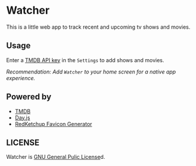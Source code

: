 # Watcher

This is a little web app to track recent and upcoming tv shows and movies.

## Usage

Enter a [TMDB API key](https://www.themoviedb.org/documentation/api) in the `Settings` to add shows and movies.

_Recommendation: Add `Watcher` to your home screen for a native app experience._

## Powered by

- [TMDB](https://www.themoviedb.org/)
- [Day.js](https://github.com/iamkun/dayjs)
- [RedKetchup Favicon Generator](https://redketchup.io/favicon-generator)

## LICENSE

Watcher is [GNU General Pulic License](./LICENSE)d.
